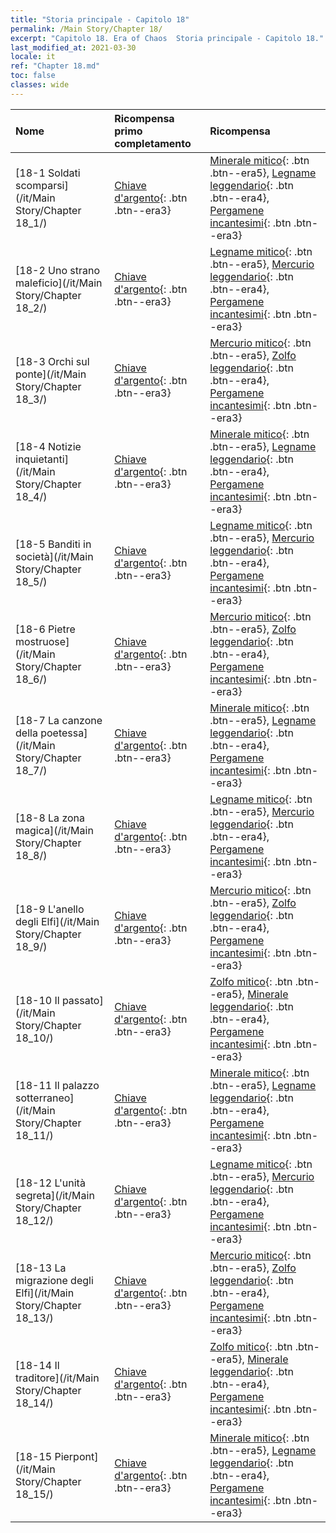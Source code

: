 ```yaml
---
title: "Storia principale - Capitolo 18"
permalink: /Main Story/Chapter 18/
excerpt: "Capitolo 18. Era of Chaos  Storia principale - Capitolo 18."
last_modified_at: 2021-03-30
locale: it
ref: "Chapter 18.md"
toc: false
classes: wide
---
```


  | Nome |  Ricompensa primo completamento | Ricompensa |
  |:------------|:------------|:------------| 
  | [18-1 Soldati scomparsi](/it/Main Story/Chapter 18_1/) | [Chiave d'argento](/it/Items/con_693/){: .btn .btn--era3} | [Minerale mitico](/it/Items/mat_61/){: .btn .btn--era5}, [Legname leggendario](/it/Items/mat_55/){: .btn .btn--era4}, [Pergamene incantesimi](/it/Items/con_694/){: .btn .btn--era3} |
  | [18-2 Uno strano maleficio](/it/Main Story/Chapter 18_2/) | [Chiave d'argento](/it/Items/con_693/){: .btn .btn--era3} | [Legname mitico](/it/Items/mat_62/){: .btn .btn--era5}, [Mercurio leggendario](/it/Items/mat_56/){: .btn .btn--era4}, [Pergamene incantesimi](/it/Items/con_694/){: .btn .btn--era3} |
  | [18-3 Orchi sul ponte](/it/Main Story/Chapter 18_3/) | [Chiave d'argento](/it/Items/con_693/){: .btn .btn--era3} | [Mercurio mitico](/it/Items/mat_63/){: .btn .btn--era5}, [Zolfo leggendario](/it/Items/mat_57/){: .btn .btn--era4}, [Pergamene incantesimi](/it/Items/con_694/){: .btn .btn--era3} |
  | [18-4 Notizie inquietanti](/it/Main Story/Chapter 18_4/) | [Chiave d'argento](/it/Items/con_693/){: .btn .btn--era3} | [Minerale mitico](/it/Items/mat_61/){: .btn .btn--era5}, [Legname leggendario](/it/Items/mat_55/){: .btn .btn--era4}, [Pergamene incantesimi](/it/Items/con_694/){: .btn .btn--era3} |
  | [18-5 Banditi in società](/it/Main Story/Chapter 18_5/) | [Chiave d'argento](/it/Items/con_693/){: .btn .btn--era3} | [Legname mitico](/it/Items/mat_62/){: .btn .btn--era5}, [Mercurio leggendario](/it/Items/mat_56/){: .btn .btn--era4}, [Pergamene incantesimi](/it/Items/con_694/){: .btn .btn--era3} |
  | [18-6 Pietre mostruose](/it/Main Story/Chapter 18_6/) | [Chiave d'argento](/it/Items/con_693/){: .btn .btn--era3} | [Mercurio mitico](/it/Items/mat_63/){: .btn .btn--era5}, [Zolfo leggendario](/it/Items/mat_57/){: .btn .btn--era4}, [Pergamene incantesimi](/it/Items/con_694/){: .btn .btn--era3} |
  | [18-7 La canzone della poetessa](/it/Main Story/Chapter 18_7/) | [Chiave d'argento](/it/Items/con_693/){: .btn .btn--era3} | [Minerale mitico](/it/Items/mat_61/){: .btn .btn--era5}, [Legname leggendario](/it/Items/mat_55/){: .btn .btn--era4}, [Pergamene incantesimi](/it/Items/con_694/){: .btn .btn--era3} |
  | [18-8 La zona magica](/it/Main Story/Chapter 18_8/) | [Chiave d'argento](/it/Items/con_693/){: .btn .btn--era3} | [Legname mitico](/it/Items/mat_62/){: .btn .btn--era5}, [Mercurio leggendario](/it/Items/mat_56/){: .btn .btn--era4}, [Pergamene incantesimi](/it/Items/con_694/){: .btn .btn--era3} |
  | [18-9 L'anello degli Elfi](/it/Main Story/Chapter 18_9/) | [Chiave d'argento](/it/Items/con_693/){: .btn .btn--era3} | [Mercurio mitico](/it/Items/mat_63/){: .btn .btn--era5}, [Zolfo leggendario](/it/Items/mat_57/){: .btn .btn--era4}, [Pergamene incantesimi](/it/Items/con_694/){: .btn .btn--era3} |
  | [18-10 Il passato](/it/Main Story/Chapter 18_10/) | [Chiave d'argento](/it/Items/con_693/){: .btn .btn--era3} | [Zolfo mitico](/it/Items/mat_64/){: .btn .btn--era5}, [Minerale leggendario](/it/Items/mat_54/){: .btn .btn--era4}, [Pergamene incantesimi](/it/Items/con_694/){: .btn .btn--era3} |
  | [18-11 Il palazzo sotterraneo](/it/Main Story/Chapter 18_11/) | [Chiave d'argento](/it/Items/con_693/){: .btn .btn--era3} | [Minerale mitico](/it/Items/mat_61/){: .btn .btn--era5}, [Legname leggendario](/it/Items/mat_55/){: .btn .btn--era4}, [Pergamene incantesimi](/it/Items/con_694/){: .btn .btn--era3} |
  | [18-12 L'unità segreta](/it/Main Story/Chapter 18_12/) | [Chiave d'argento](/it/Items/con_693/){: .btn .btn--era3} | [Legname mitico](/it/Items/mat_62/){: .btn .btn--era5}, [Mercurio leggendario](/it/Items/mat_56/){: .btn .btn--era4}, [Pergamene incantesimi](/it/Items/con_694/){: .btn .btn--era3} |
  | [18-13 La migrazione degli Elfi](/it/Main Story/Chapter 18_13/) | [Chiave d'argento](/it/Items/con_693/){: .btn .btn--era3} | [Mercurio mitico](/it/Items/mat_63/){: .btn .btn--era5}, [Zolfo leggendario](/it/Items/mat_57/){: .btn .btn--era4}, [Pergamene incantesimi](/it/Items/con_694/){: .btn .btn--era3} |
  | [18-14 Il traditore](/it/Main Story/Chapter 18_14/) | [Chiave d'argento](/it/Items/con_693/){: .btn .btn--era3} | [Zolfo mitico](/it/Items/mat_64/){: .btn .btn--era5}, [Minerale leggendario](/it/Items/mat_54/){: .btn .btn--era4}, [Pergamene incantesimi](/it/Items/con_694/){: .btn .btn--era3} |
  | [18-15 Pierpont](/it/Main Story/Chapter 18_15/) | [Chiave d'argento](/it/Items/con_693/){: .btn .btn--era3} | [Minerale mitico](/it/Items/mat_61/){: .btn .btn--era5}, [Legname leggendario](/it/Items/mat_55/){: .btn .btn--era4}, [Pergamene incantesimi](/it/Items/con_694/){: .btn .btn--era3} |
